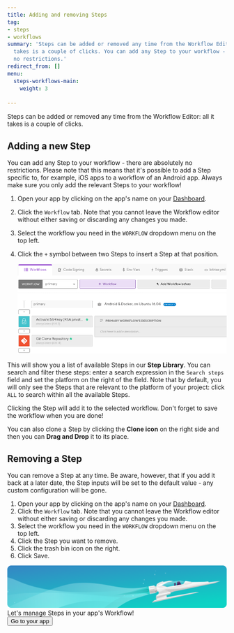 ```yaml
---
title: Adding and removing Steps
tag:
- steps
- workflows
summary: 'Steps can be added or removed any time from the Workflow Editor: all it
  takes is a couple of clicks. You can add any Step to your workflow - there are absolutely
  no restrictions.'
redirect_from: []
menu:
  steps-workflows-main:
    weight: 3

---
```

Steps can be added or removed any time from the Workflow Editor: all it takes is a couple of clicks.

## Adding a new Step

You can add any Step to your workflow - there are absolutely no restrictions. Please note that this means that it's possible to add a Step specific to, for example, iOS apps to a workflow of an Android app. Always make sure you only add the relevant Steps to your workflow!

1. Open your app by clicking on the app's name on your [Dashboard](https://app.bitrise.io/dashboard).
2. Click the `Workflow` tab. Note that you cannot leave the Workflow editor without either saving or discarding any changes you made.
3. Select the workflow you need in the `WORKFLOW` dropdown menu on the top left.
4. Click the `+` symbol between two Steps to insert a Step at that position.

   ![Adding a step](/img/adding-step-1.png)

This will show you a list of available Steps in our **Step Library**.
You can search and filter these steps: enter a search expression in the `Search steps` field and set the platform on the right of the field. Note that by default, you will only see the Steps that are relevant to the platform of your project: click `ALL` to search within all the available Steps.

Clicking the Step will add it to the selected workflow. Don't forget to save the workflow when you are done!

You can also clone a Step by clicking the **Clone icon** on the right side and then you can **Drag and Drop** it to its place.

## Removing a Step

You can remove a Step at any time. Be aware, however, that if you add it back at a later date, the Step inputs will be set to the default value - any custom configuration will be gone.

1. Open your app by clicking on the app's name on your [Dashboard](https://app.bitrise.io/dashboard).
2. Click the `Workflow` tab. Note that you cannot leave the Workflow editor without either saving or discarding any changes you made.
3. Select the workflow you need in the `WORKFLOW` dropdown menu on the top left.
4. Click the Step you want to remove.
5. Click the trash bin icon on the right.
6. Click Save.

<div class="banner">
	<img src="/assets/images/banner-bg-888x170.png" style="border: none;">
	<div class="deploy-text">Let's manage Steps in your app's Workflow!</div>
	<a target="_blank" href="https://app.bitrise.io/dashboard/builds"><button class="button">Go to your app</button></a>
</div>